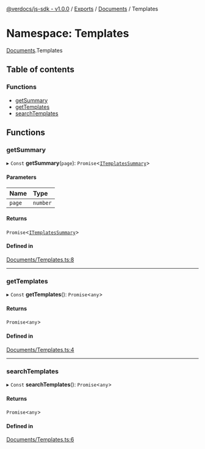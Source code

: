 [@verdocs/js-sdk - v1.0.0](../README.md) / [Exports](../modules.md) / [Documents](Documents.md) / Templates

# Namespace: Templates

[Documents](Documents.md).Templates

## Table of contents

### Functions

- [getSummary](Documents.Templates.md#getsummary)
- [getTemplates](Documents.Templates.md#gettemplates)
- [searchTemplates](Documents.Templates.md#searchtemplates)

## Functions

### getSummary

▸ `Const` **getSummary**(`page`): `Promise`<[`ITemplatesSummary`](../interfaces/Documents.Types.ITemplatesSummary.md)\>

#### Parameters

| Name | Type |
| :------ | :------ |
| `page` | `number` |

#### Returns

`Promise`<[`ITemplatesSummary`](../interfaces/Documents.Types.ITemplatesSummary.md)\>

#### Defined in

[Documents/Templates.ts:8](https://github.com/Verdocs/js-sdk/blob/fb278cb/src/Documents/Templates.ts#L8)

___

### getTemplates

▸ `Const` **getTemplates**(): `Promise`<`any`\>

#### Returns

`Promise`<`any`\>

#### Defined in

[Documents/Templates.ts:4](https://github.com/Verdocs/js-sdk/blob/fb278cb/src/Documents/Templates.ts#L4)

___

### searchTemplates

▸ `Const` **searchTemplates**(): `Promise`<`any`\>

#### Returns

`Promise`<`any`\>

#### Defined in

[Documents/Templates.ts:6](https://github.com/Verdocs/js-sdk/blob/fb278cb/src/Documents/Templates.ts#L6)
